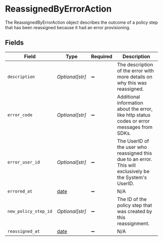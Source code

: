 # ReassignedByErrorAction

The ReassignedByErrorAction object describes the outcome of a policy step that has been reassigned because it had an error provisioning.


## Fields

| Field                                                                                                     | Type                                                                                                      | Required                                                                                                  | Description                                                                                               |
| --------------------------------------------------------------------------------------------------------- | --------------------------------------------------------------------------------------------------------- | --------------------------------------------------------------------------------------------------------- | --------------------------------------------------------------------------------------------------------- |
| `description`                                                                                             | *Optional[str]*                                                                                           | :heavy_minus_sign:                                                                                        | The description of the error with more details on why this was reassigned.                                |
| `error_code`                                                                                              | *Optional[str]*                                                                                           | :heavy_minus_sign:                                                                                        | Additional information about the error, like http status codes or error messages from SDKs.               |
| `error_user_id`                                                                                           | *Optional[str]*                                                                                           | :heavy_minus_sign:                                                                                        | The UserID of the user who reassigned this due to an error. This will exclusively be the System's UserID. |
| `errored_at`                                                                                              | [date](https://docs.python.org/3/library/datetime.html#date-objects)                                      | :heavy_minus_sign:                                                                                        | N/A                                                                                                       |
| `new_policy_step_id`                                                                                      | *Optional[str]*                                                                                           | :heavy_minus_sign:                                                                                        | The ID of the policy step that was created by this reassignment.                                          |
| `reassigned_at`                                                                                           | [date](https://docs.python.org/3/library/datetime.html#date-objects)                                      | :heavy_minus_sign:                                                                                        | N/A                                                                                                       |